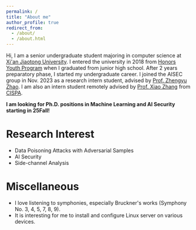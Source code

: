 ```yaml
---
permalink: /
title: "About me"
author_profile: true
redirect_from: 
  - /about/
  - /about.html
---
```


Hi, I am a senior undergraduate student majoring in computer science at [Xi'an Jiaotong University](http://en.xjtu.edu.cn/).
I entered the university in 2018 from [Honors Youth Program](https://en.wikipedia.org/wiki/Special_Class_for_the_Gifted_Young) when I graduated from junior high school.
After 2 years preparatory phase, I started my undergraduate career.
I joined the AISEC group in Nov. 2023 as a research intern student, advised by [Prof. Zhengyu Zhao](https://zhengyuzhao.github.io/).
I am also an intern student remotely advised by [Prof. Xiao Zhang](https://xiao-zhang.net/) from [CISPA](https://cispa.de/en).

**I am looking for Ph.D. positions in Machine Learning and AI Security starting in 25Fall!**

# Research Interest

+ Data Poisoning Attacks with Adversarial Samples
+ AI Security
+ Side-channel Analysis

# Miscellaneous

+ I love listening to symphonies, especially Bruckner's works (Symphony No. 3, 4, 5, 7, 8, 9).
+ It is interesting for me to install and configure Linux server on various devices.